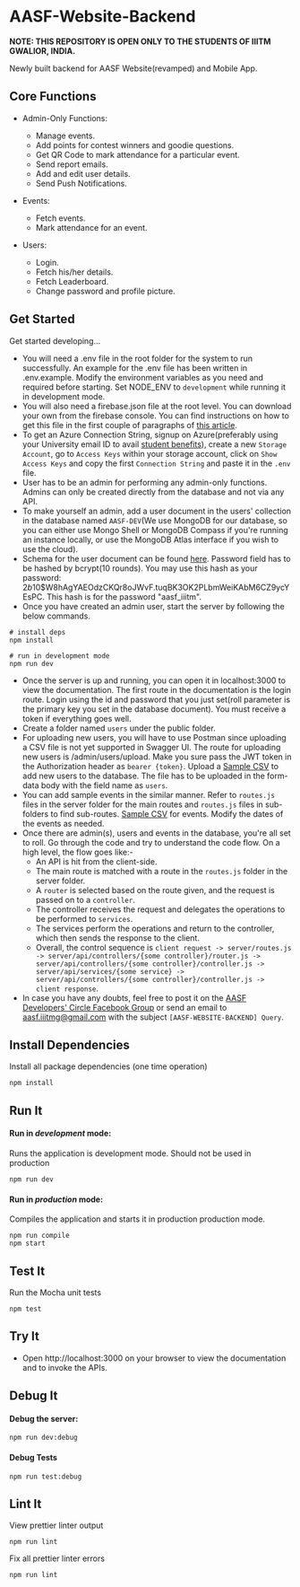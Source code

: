 # AASF-Website-Backend

**NOTE: THIS REPOSITORY IS OPEN ONLY TO THE STUDENTS OF IIITM GWALIOR, INDIA.**

Newly built backend for AASF Website(revamped) and Mobile App. 

## Core Functions

- Admin-Only Functions:

  - Manage events.
  - Add points for contest winners and goodie questions.
  - Get QR Code to mark attendance for a particular event.
  - Send report emails.
  - Add and edit user details.
  - Send Push Notifications.

- Events:

  - Fetch events.
  - Mark attendance for an event.

- Users:
  - Login.
  - Fetch his/her details.
  - Fetch Leaderboard.
  - Change password and profile picture.

## Get Started

Get started developing...

- You will need a .env file in the root folder for the system to run successfully. An example for the .env file has been written in .env.example. Modify the environment variables as you need and required before starting. Set NODE_ENV to `development` while running it in development mode.
- You will also need a firebase.json file at the root level. You can download your own from the firebase console. You can find instructions on how to get this file in the first couple of paragraphs of [this article](https://medium.com/tech-iiitg/push-notifications-in-a-react-native-application-using-firebase-node-js-and-express-js-67b3391b6c25).
- To get an Azure Connection String, signup on Azure(preferably using your University email ID to avail [student benefits](https://azure.microsoft.com/en-in/free/students/)), create a new `Storage Account`, go to `Access Keys` within your storage account, click on `Show Access Keys` and copy the first `Connection String` and paste it in the `.env` file.
- User has to be an admin for performing any admin-only functions. Admins can only be created directly from the database and not via any API.
- To make yourself an admin, add a user document in the users' collection in the database named `AASF-DEV`(We use MongoDB for our database, so you can either use Mongo Shell or MongoDB Compass if you're running an instance locally, or use the MongoDB Atlas interface if you wish to use the cloud). 
- Schema for the user document can be found [here](https://github.com/AASF-IIITM/aasf-website-backend/blob/master/server/models/user.js). Password field has to be hashed by bcrypt(10 rounds). You may use this hash as your password: $2b$10$W8hAgYAEOdzCKQr8oJWvF.tuqBK3OK2PLbmWeiKAbM6CZ9ycYEsPC. This hash is for the password "aasf_iiitm".
- Once you have created an admin user, start the server by following the below commands.

```shell
# install deps
npm install

# run in development mode
npm run dev
```

- Once the server is up and running, you can open it in localhost:3000 to view the documentation. The first route in the documentation is the login route. Login using the id and password that you just set(roll parameter is the primary key you set in the database document). You must receive a token if everything goes well.
- Create a folder named `users` under the public folder.
- For uploading new users, you will have to use Postman since uploading a CSV file is not yet supported in Swagger UI. The route for uploading new users is /admin/users/upload. Make you sure pass the JWT token in the Authorization header as `bearer {token}`. Upload a [Sample CSV](https://docs.google.com/spreadsheets/d/1cCKq79B3jO3mMGYP6KVn42CKrc5BIbkDTCLX4RMi2JI/edit?usp=sharing) to add new users to the database. The file has to be uploaded in the form-data body with the field name as `users`.
- You can add sample events in the similar manner. Refer to `routes.js` files in the server folder for the main routes and `routes.js` files in sub-folders to find sub-routes. [Sample CSV](https://docs.google.com/spreadsheets/d/1wGRoW9a7JXwEQ15D7IyqykiEiypAoN5SroYmrxGy7W0/edit?usp=sharing) for events. Modify the dates of the events as needed.
- Once there are admin(s), users and events in the database, you're all set to roll. Go through the code and try to understand the code flow. On a high level, the flow goes like:- 
  - An API is hit from the client-side.
  - The main route is matched with a route in the `routes.js` folder in the server folder.
  - A `router` is selected based on the route given, and the request is passed on to a `controller`.
  - The controller receives the request and delegates the operations to be performed to `services`. 
  - The services perform the operations and return to the controller, which then sends the response to the client.
  - Overall, the control sequence is `client request -> server/routes.js -> server/api/controllers/{some controller}/router.js -> server/api/controllers/{some controller}/controller.js -> server/api/services/{some service} -> server/api/controllers/{some controller}/controller.js -> client response`.
- In case you have any doubts, feel free to post it on the [AASF Developers' Circle Facebook Group](https://www.facebook.com/groups/DevsCircle) or send an email to aasf.iiitmg@gmail.com with the subject `[AASF-WEBSITE-BACKEND] Query`.

## Install Dependencies

Install all package dependencies (one time operation)

```shell
npm install
```

## Run It

#### Run in _development_ mode:

Runs the application is development mode. Should not be used in production

```shell
npm run dev
```

#### Run in _production_ mode:

Compiles the application and starts it in production production mode.

```shell
npm run compile
npm start
```

## Test It

Run the Mocha unit tests

```shell
npm test
```

## Try It

- Open http://localhost:3000 on your browser to view the documentation and to invoke the APIs.

## Debug It

#### Debug the server:

```
npm run dev:debug
```

#### Debug Tests

```
npm run test:debug
```

## Lint It

View prettier linter output

```
npm run lint
```

Fix all prettier linter errors

```
npm run lint
```
